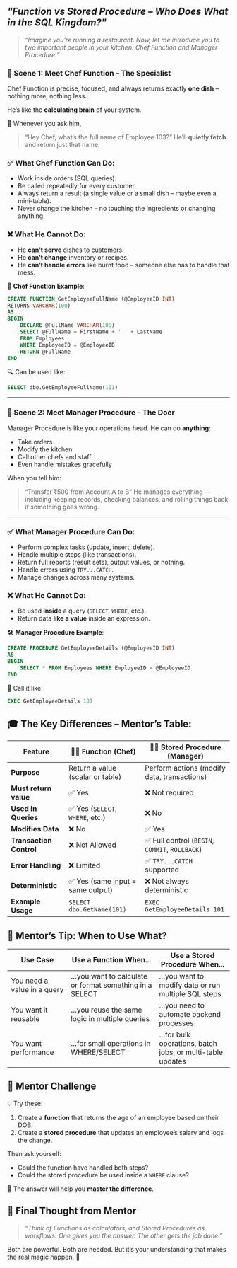 
## *"Function vs Stored Procedure – Who Does What in the SQL Kingdom?"*

> *“Imagine you're running a restaurant. Now, let me introduce you to two important people in your kitchen: Chef Function and Manager Procedure.”*



### 🌟 Scene 1: Meet Chef Function – The Specialist

Chef Function is precise, focused, and always returns exactly **one dish** – nothing more, nothing less.

He’s like the **calculating brain** of your system.

🧠 Whenever you ask him,

> “Hey Chef, what’s the full name of Employee 103?”
> He’ll **quietly fetch** and return just that name.

### ✅ What Chef Function Can Do:

* Work inside orders (SQL queries).
* Be called repeatedly for every customer.
* Always return a result (a single value or a small dish – maybe even a mini-table).
* Never change the kitchen – no touching the ingredients or changing anything.

### ❌ What He Cannot Do:

* He **can’t serve** dishes to customers.
* He **can’t change** inventory or recipes.
* He **can’t handle errors** like burnt food – someone else has to handle that mess.

🧾 **Chef Function Example**:

```sql
CREATE FUNCTION GetEmployeeFullName (@EmployeeID INT)
RETURNS VARCHAR(100)
AS
BEGIN
    DECLARE @FullName VARCHAR(100)
    SELECT @FullName = FirstName + ' ' + LastName
    FROM Employees
    WHERE EmployeeID = @EmployeeID
    RETURN @FullName
END
```

🔍 Can be used like:

```sql
SELECT dbo.GetEmployeeFullName(101)
```

---

### 🌟 Scene 2: Meet Manager Procedure – The Doer

Manager Procedure is like your operations head. He can do **anything**:

* Take orders
* Modify the kitchen
* Call other chefs and staff
* Even handle mistakes gracefully

When you tell him:

> “Transfer ₹500 from Account A to B”
> He manages everything — including keeping records, checking balances, and rolling things back if something goes wrong.

---

### ✅ What Manager Procedure Can Do:

* Perform complex tasks (update, insert, delete).
* Handle multiple steps (like transactions).
* Return full reports (result sets), output values, or nothing.
* Handle errors using `TRY...CATCH`.
* Manage changes across many systems.

### ❌ What He Cannot Do:

* Be used **inside** a query (`SELECT`, `WHERE`, etc.).
* Return data **like a value** inside an expression.

🛠 **Manager Procedure Example**:

```sql
CREATE PROCEDURE GetEmployeeDetails (@EmployeeID INT)
AS
BEGIN
    SELECT * FROM Employees WHERE EmployeeID = @EmployeeID
END
```

🚀 Call it like:

```sql
EXEC GetEmployeeDetails 101
```


## 🎓 The Key Differences – Mentor’s Table:

| Feature                 | 👨‍🍳 **Function (Chef)**        | 🧑‍💼 **Stored Procedure (Manager)**           |
| ----------------------- | -------------------------------- | ---------------------------------------------- |
| **Purpose**             | Return a value (scalar or table) | Perform actions (modify data, transactions)    |
| **Must return value**   | ✅ Yes                            | ❌ Not required                                 |
| **Used in Queries**     | ✅ Yes (`SELECT`, `WHERE`, etc.)  | ❌ No                                           |
| **Modifies Data**       | ❌ No                             | ✅ Yes                                          |
| **Transaction Control** | ❌ Not Allowed                    | ✅ Full control (`BEGIN`, `COMMIT`, `ROLLBACK`) |
| **Error Handling**      | ❌ Limited                        | ✅ `TRY...CATCH` supported                      |
| **Deterministic**       | ✅ Yes (same input = same output) | ❌ Not always deterministic                     |
| **Example Usage**       | `SELECT dbo.GetName(101)`        | `EXEC GetEmployeeDetails 101`                  |


## 🧠 Mentor’s Tip: When to Use What?

| Use Case                    | Use a **Function** When...                             | Use a **Stored Procedure** When...                       |
| --------------------------- | ------------------------------------------------------ | -------------------------------------------------------- |
| You need a value in a query | …you want to calculate or format something in a SELECT | …you want to modify data or run multiple SQL steps       |
| You want it reusable        | …you reuse the same logic in multiple queries          | …you need to automate backend processes                  |
| You want performance        | …for small operations in WHERE/SELECT                  | …for bulk operations, batch jobs, or multi-table updates |


## 🧪 Mentor Challenge

💡 Try these:

1. Create a **function** that returns the age of an employee based on their DOB.
2. Create a **stored procedure** that updates an employee’s salary and logs the change.

Then ask yourself:

* Could the function have handled both steps?
* Could the stored procedure be used inside a `WHERE` clause?

🧠 The answer will help you **master the difference**.


## 🎯 Final Thought from Mentor

> *“Think of Functions as calculators, and Stored Procedures as workflows. One gives you the answer. The other gets the job done.”*

Both are powerful.
Both are needed.
But it’s your understanding that makes the real magic happen. 🌟

